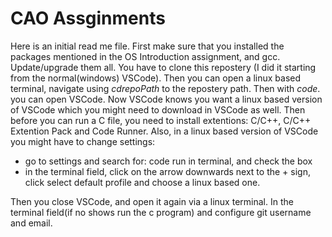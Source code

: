 # CAO Assginments
Here is an initial read me file. First make sure that you installed the packages mentioned in the OS Introduction assignment, and gcc. Update/upgrade them all. You have to clone this repostery (I did it starting from the normal(windows) VSCode). Then you can open a linux based terminal, navigate using $cd repoPath$ to the repostery path. Then with $code .$  you can open VSCode. Now VSCode knows you want a linux based version of VSCode which you might need to download in VSCode as well. Then before you can run a C file, you need to install extentions:  C/C++, C/C++ Extention Pack and Code Runner. Also, in a linux based version of VSCode you might have to change settings:
- go to settings and search for: code run in terminal, and check the box
- in the terminal field, click on the arrow downwards next to the + sign, click select default profile and choose a linux based one.

Then you close VSCode, and open it again via a linux terminal. In the terminal field(if no shows run the c program) and configure git username and email.


